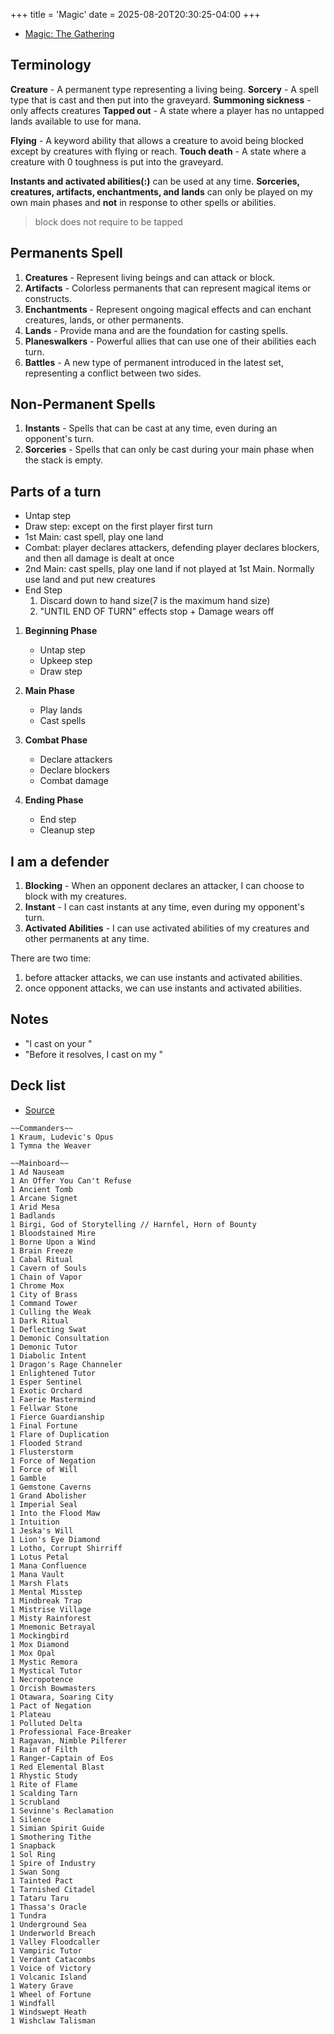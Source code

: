 +++
title = 'Magic'
date = 2025-08-20T20:30:25-04:00
+++

- [Magic: The Gathering](https://www.bilibili.com/video/BV1GV411L7RJ/?spm_id_from=333.337.search-card.all.click&vd_source=ba634f608a8b9d1c7a1a90dcaceab0cf)

## Terminology
**Creature** - A permanent type representing a living being.
**Sorcery** - A spell type that is cast and then put into the graveyard.
**Summoning sickness** - only affects creatures
**Tapped out** - A state where a player has no untapped lands available to use for mana.

**Flying** - A keyword ability that allows a creature to avoid being blocked except by creatures with flying or reach.
**Touch death** - A state where a creature with 0 toughness is put into the graveyard.

**Instants and activated abilities(:)** can be used at any time.
**Sorceries, creatures, artifacts, enchantments, and lands** can only be played on my own main phases and **not** in response to other spells or abilities.

> block does not require to be tapped



## Permanents Spell
1. **Creatures** - Represent living beings and can attack or block.
2. **Artifacts** - Colorless permanents that can represent magical items or constructs.
3. **Enchantments** - Represent ongoing magical effects and can enchant creatures, lands, or other permanents.
4. **Lands** - Provide mana and are the foundation for casting spells.
5. **Planeswalkers** - Powerful allies that can use one of their abilities each turn.
6. **Battles** - A new type of permanent introduced in the latest set, representing a conflict between two sides.

## Non-Permanent Spells
1. **Instants** - Spells that can be cast at any time, even during an opponent's turn.
2. **Sorceries** - Spells that can only be cast during your main phase when the stack is empty.

## Parts of a turn
- Untap step
- Draw step: except on the first player first turn
- 1st Main: cast spell, play one land
- Combat: player declares attackers, defending player declares blockers, and then all damage is dealt at once
- 2nd Main: cast spells, play one land if not played at 1st Main. Normally use land and put new creatures
- End Step
  1. Discard down to hand size(7 is the maximum hand size)
  2. "UNTIL END OF TURN" effects stop + Damage wears off

1. **Beginning Phase**
   - Untap step
   - Upkeep step
   - Draw step

2. **Main Phase**
   - Play lands
   - Cast spells

3. **Combat Phase**
   - Declare attackers
   - Declare blockers
   - Combat damage

4. **Ending Phase**
   - End step
   - Cleanup step

## I am a defender
1. **Blocking** - When an opponent declares an attacker, I can choose to block with my creatures.
2. **Instant** - I can cast instants at any time, even during my opponent's turn.
3. **Activated Abilities** - I can use activated abilities of my creatures and other permanents at any time.

There are two time: 
1. before attacker attacks, we can use instants and activated abilities.
2. once opponent attacks, we can use instants and activated abilities.

## Notes
- "I cast <spell name> on your <target>"
- "Before it resolves, I cast <another spell> on my <target>"

## Deck list
- [Source](https://topdeck.gg/deck/yXwMlmGU74ISJ9x5OdlP/cQ30wpoy0eSg7t80b79fgn07Wz62)
```
~~Commanders~~
1 Kraum, Ludevic's Opus
1 Tymna the Weaver

~~Mainboard~~
1 Ad Nauseam
1 An Offer You Can't Refuse
1 Ancient Tomb
1 Arcane Signet
1 Arid Mesa
1 Badlands
1 Birgi, God of Storytelling // Harnfel, Horn of Bounty
1 Bloodstained Mire
1 Borne Upon a Wind
1 Brain Freeze
1 Cabal Ritual
1 Cavern of Souls
1 Chain of Vapor
1 Chrome Mox
1 City of Brass
1 Command Tower
1 Culling the Weak
1 Dark Ritual
1 Deflecting Swat
1 Demonic Consultation
1 Demonic Tutor
1 Diabolic Intent
1 Dragon's Rage Channeler
1 Enlightened Tutor
1 Esper Sentinel
1 Exotic Orchard
1 Faerie Mastermind
1 Fellwar Stone
1 Fierce Guardianship
1 Final Fortune
1 Flare of Duplication
1 Flooded Strand
1 Flusterstorm
1 Force of Negation
1 Force of Will
1 Gamble
1 Gemstone Caverns
1 Grand Abolisher
1 Imperial Seal
1 Into the Flood Maw
1 Intuition
1 Jeska's Will
1 Lion's Eye Diamond
1 Lotho, Corrupt Shirriff
1 Lotus Petal
1 Mana Confluence
1 Mana Vault
1 Marsh Flats
1 Mental Misstep
1 Mindbreak Trap
1 Mistrise Village
1 Misty Rainforest
1 Mnemonic Betrayal
1 Mockingbird
1 Mox Diamond
1 Mox Opal
1 Mystic Remora
1 Mystical Tutor
1 Necropotence
1 Orcish Bowmasters
1 Otawara, Soaring City
1 Pact of Negation
1 Plateau
1 Polluted Delta
1 Professional Face-Breaker
1 Ragavan, Nimble Pilferer
1 Rain of Filth
1 Ranger-Captain of Eos
1 Red Elemental Blast
1 Rhystic Study
1 Rite of Flame
1 Scalding Tarn
1 Scrubland
1 Sevinne's Reclamation
1 Silence
1 Simian Spirit Guide
1 Smothering Tithe
1 Snapback
1 Sol Ring
1 Spire of Industry
1 Swan Song
1 Tainted Pact
1 Tarnished Citadel
1 Tataru Taru
1 Thassa's Oracle
1 Tundra
1 Underground Sea
1 Underworld Breach
1 Valley Floodcaller
1 Vampiric Tutor
1 Verdant Catacombs
1 Voice of Victory
1 Volcanic Island
1 Watery Grave
1 Wheel of Fortune
1 Windfall
1 Windswept Heath
1 Wishclaw Talisman
```